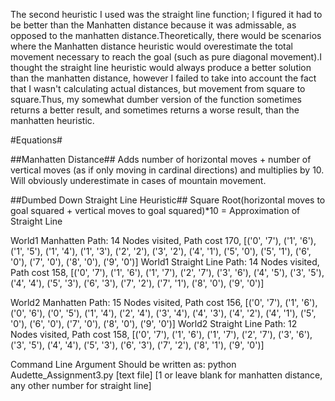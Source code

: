 The second heuristic I used was the straight line function; I figured it had to be better than the Manhatten distance because it was admissable, as opposed to the manhatten distance.Theoretically, there would be scenarios where the Manhatten distance heuristic would overestimate the total movement necessary to reach the goal (such as pure diagonal movement).I thought the straight line heuristic would always produce a better solution than the manhatten distance, however I failed to take into account the fact that I wasn't calculating actual distances, but movement from square to square.Thus, my somewhat dumber version of the function sometimes returns a better result, and sometimes returns a worse result, than the manhatten heuristic.

#Equations#

##Manhatten Distance##
Adds number of horizontal moves + number of vertical moves (as if only moving in cardinal directions) and multiplies by 10.  Will obviously underestimate in cases of mountain movement.

##Dumbed Down Straight Line Heuristic##
Square Root(horizontal moves to goal squared + vertical moves to goal squared)*10 = Approximation of Straight Line

World1 Manhatten Path: 14 Nodes visited, Path cost 170, [('0', '7'), ('1', '6'), ('1', '5'), ('1', '4'), ('1', '3'), ('2', '2'), ('3', '2'), ('4', '1'), ('5', '0'), ('5', '1'), ('6', '0'), ('7', '0'), ('8', '0'), ('9', '0')]
World1 Straight Line Path: 14 Nodes visited, Path cost 158, [('0', '7'), ('1', '6'), ('1', '7'), ('2', '7'), ('3', '6'), ('4', '5'), ('3', '5'), ('4', '4'), ('5', '3'), ('6', '3'), ('7', '2'), ('7', '1'), ('8', '0'), ('9', '0')]

World2 Manhatten Path: 15 Nodes visited, Path cost 156, [('0', '7'), ('1', '6'), ('0', '6'), ('0', '5'), ('1', '4'), ('2', '4'), ('3', '4'), ('4', '3'), ('4', '2'), ('4', '1'), ('5', '0'), ('6', '0'), ('7', '0'), ('8', '0'), ('9', '0')]
World2 Straight Line Path: 12 Nodes visited, Path cost 158, [('0', '7'), ('1', '6'), ('1', '7'), ('2', '7'), ('3', '6'), ('3', '5'), ('4', '4'), ('5', '3'), ('6', '3'), ('7', '2'), ('8', '1'), ('9', '0')]

Command Line Argument Should be written as:
python Audette_Assignment3.py [text file] [1 or leave blank for manhatten distance, any other number for straight line]
